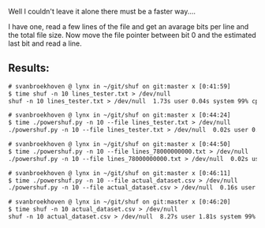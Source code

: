 Well I couldn't leave it alone there must be a faster way....

I have one, read a few lines of the file and get an avarage bits per line and the total file size.
Now move the file pointer between bit 0 and the estimated last bit and read a line.

## Results:

```txt
# svanbroekhoven @ lynx in ~/git/shuf on git:master x [0:41:59] 
$ time shuf -n 10 lines_tester.txt > /dev/null
shuf -n 10 lines_tester.txt > /dev/null  1.73s user 0.04s system 99% cpu 1.774 total

# svanbroekhoven @ lynx in ~/git/shuf on git:master x [0:44:24] 
$ time ./powershuf.py -n 10 --file lines_tester.txt > /dev/null 
./powershuf.py -n 10 --file lines_tester.txt > /dev/null  0.02s user 0.00s system 98% cpu 0.024 total

# svanbroekhoven @ lynx in ~/git/shuf on git:master x [0:44:50] 
$ time ./powershuf.py -n 10 --file lines_78000000000.txt > /dev/null 
./powershuf.py -n 10 --file lines_78000000000.txt > /dev/null  0.02s user 0.01s system 80% cpu 0.047 total

# svanbroekhoven @ lynx in ~/git/shuf on git:master x [0:46:11] 
$ time ./powershuf.py -n 10 --file actual_dataset.csv > /dev/null 
./powershuf.py -n 10 --file actual_dataset.csv > /dev/null  0.16s user 0.02s system 99% cpu 0.179 total

# svanbroekhoven @ lynx in ~/git/shuf on git:master x [0:46:20] 
$ time shuf -n 10 actual_dataset.csv > /dev/null
shuf -n 10 actual_dataset.csv > /dev/null  8.27s user 1.81s system 99% cpu 10.149 total
```